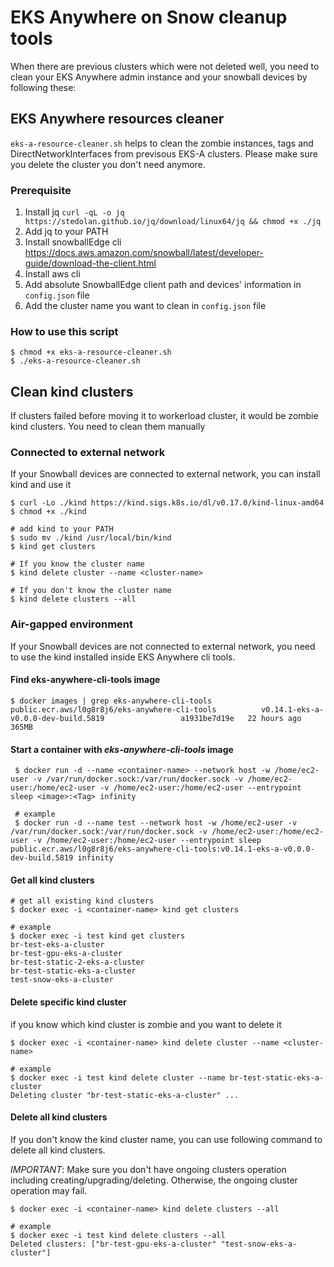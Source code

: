 # EKS Anywhere on Snow cleanup tools
When there are previous clusters which were not deleted well, you need to clean your EKS Anywhere admin instance and your snowball devices by following these:

## EKS Anywhere resources cleaner
`eks-a-resource-cleaner.sh` helps to clean the zombie instances, tags and DirectNetworkInterfaces from previsous EKS-A clusters. Please make sure you delete the cluster you don't need anymore.
### Prerequisite
1. Install jq `curl -qL -o jq https://stedolan.github.io/jq/download/linux64/jq && chmod +x ./jq`
2. Add jq to your PATH
3. Install snowballEdge cli https://docs.aws.amazon.com/snowball/latest/developer-guide/download-the-client.html
4. Install aws cli
5. Add absolute SnowballEdge client path and devices' information in `config.json` file
6. Add the cluster name you want to clean in `config.json` file
### How to use this script
```
$ chmod +x eks-a-resource-cleaner.sh
$ ./eks-a-resource-cleaner.sh 
```

## Clean kind clusters
If clusters failed before moving it to workerload cluster, it would be zombie kind clusters. You need to clean them manually
### Connected to external network
If your Snowball devices are connected to external network, you can install kind and use it
```
$ curl -Lo ./kind https://kind.sigs.k8s.io/dl/v0.17.0/kind-linux-amd64
$ chmod +x ./kind

# add kind to your PATH
$ sudo mv ./kind /usr/local/bin/kind
$ kind get clusters

# If you know the cluster name
$ kind delete cluster --name <cluster-name>

# If you don't know the cluster name
$ kind delete clusters --all
```
### Air-gapped environment
If your Snowball devices are not connected to external network, you need to use the kind installed inside EKS Anywhere cli tools.
#### Find eks-anywhere-cli-tools image
```
$ docker images | grep eks-anywhere-cli-tools
public.ecr.aws/l0g8r8j6/eks-anywhere-cli-tools          v0.14.1-eks-a-v0.0.0-dev-build.5819                 a1931be7d19e   22 hours ago   365MB
```
#### Start a container with *eks-anywhere-cli-tools* image
```
 $ docker run -d --name <container-name> --network host -w /home/ec2-user -v /var/run/docker.sock:/var/run/docker.sock -v /home/ec2-user:/home/ec2-user -v /home/ec2-user:/home/ec2-user --entrypoint sleep <image>:<Tag> infinity
 
 # example
 $ docker run -d --name test --network host -w /home/ec2-user -v /var/run/docker.sock:/var/run/docker.sock -v /home/ec2-user:/home/ec2-user -v /home/ec2-user:/home/ec2-user --entrypoint sleep public.ecr.aws/l0g8r8j6/eks-anywhere-cli-tools:v0.14.1-eks-a-v0.0.0-dev-build.5819 infinity
```
#### Get all kind clusters
```
# get all existing kind clusters
$ docker exec -i <container-name> kind get clusters

# example
$ docker exec -i test kind get clusters
br-test-eks-a-cluster
br-test-gpu-eks-a-cluster
br-test-static-2-eks-a-cluster
br-test-static-eks-a-cluster
test-snow-eks-a-cluster
```
#### Delete specific kind cluster
if you know which kind cluster is zombie and you want to delete it

```
$ docker exec -i <container-name> kind delete cluster --name <cluster-name>

# example
$ docker exec -i test kind delete cluster --name br-test-static-eks-a-cluster
Deleting cluster "br-test-static-eks-a-cluster" ...
```
#### Delete all kind clusters
If you don't know the kind cluster name, you can use following command to delete all kind clusters.

*IMPORTANT*: Make sure you don't have ongoing clusters operation including creating/upgrading/deleting. Otherwise, the ongoing cluster operation may fail.
```
$ docker exec -i <container-name> kind delete clusters --all

# example
$ docker exec -i test kind delete clusters --all
Deleted clusters: ["br-test-gpu-eks-a-cluster" "test-snow-eks-a-cluster"]
```
